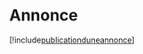 # Annonce

[!include[publicationduneannonce](annonce.publicationduneannonce.autogen.md)]






























